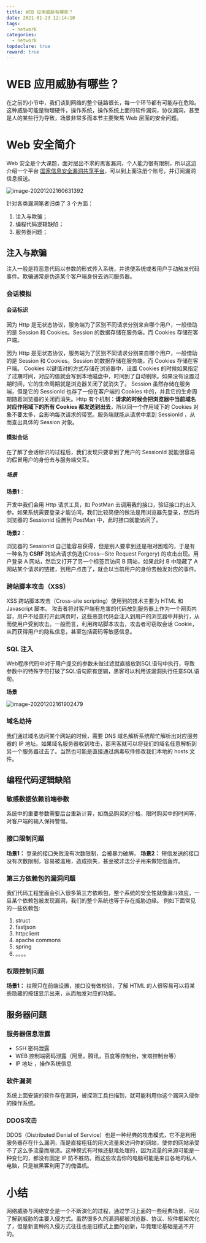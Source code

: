 ```yaml
---
title: WEB 应用威胁有哪些？
date: 2021-01-23 12:14:10
tags:
  - network
categories:
  - network
topdeclare: true
reward: true
---
```


# WEB 应用威胁有哪些？

在之前的小节中，我们谈到网络的整个链路很长，每一个环节都有可能存在危险。这种威胁可能是物理硬件，操作系统，操作系统上面的软件漏洞，协议漏洞，甚至是人的某些行为导致，场景非常多而本节主要聚焦 Web 层面的安全问题。

# Web 安全简介

Web 安全是个大课题，面对层出不求的黑客漏洞，个人能力很有限制，所以这边介绍一个平台 [国家信息安全漏洞共享平台](https://www.cnvd.org.cn/flaw/typelist?typeId=29)，可以到上面注册个账号，并订阅漏洞信息报送。

![image-20201202160631392](/zbcn.github.io/assets/postImg/web/WEB_SELF_01WEB应用威胁/image-20201202160631392.png)

<!--more-->

针对各类漏洞笔者归类了 3 个方面：

1. 注入与欺骗；
2. 编程代码逻辑缺陷；
3. 服务器问题；

##  注入与欺骗

注入一般是将恶意代码以参数的形式传入系统，并诱使系统或者用户手动触发代码事件。欺骗通常是伪造某个客户端身份去访问服务器。

### 会话模拟

#### 会话标识

因为 Http 是无状态协议，服务端为了区别不同请求分别来自哪个用户，一般借助的是 Session 和 Cookies。Session 的数据存储在服务端，而 Cookies 存储在客户端。

因为 Http 是无状态协议，服务端为了区别不同请求分别来自哪个用户，一般借助的是 Session 和 Cookies。Session 的数据存储在服务端，而 Cookies 存储在客户端。
Cookies 以键值对的方式存储在浏览器中，设置 Cookies 的时候如果指定了过期时间，对应的值就会写到本地磁盘中，时间到了自动剔除。如果没有设置过期时间，它的生命周期就是浏览器关闭了就消失了。
Session 虽然存储在服务端，但是它的 SessionId 也存了一份在客户端的 Cookies 中的，并且它的生命周期随着浏览器的关闭而消失。Http 有个机制：**请求的时候会把浏览器中当前域名对应作用域下的所有 Cookies 都发送到出去**，所以同一个作用域下的 Cookies 对象不要太多，会影响每次请求的带宽。服务端就能从请求中拿到 SessionId ，从而查出具体的 Session 对象。

#### 模拟会话

在了解了会话标识的过程后，我们发现只要拿到了用户的 SessionId 就能很容易的假冒用户的身份去与服务端交互。

##### 场景

**场景1**：

开发中我们会用 Http 请求工具，如 PostMan 去调用我的接口，验证接口的出入参。如果系统需要登录才能访问，我们比较简便的做法是用浏览器先登录，然后将浏览器的 SessionId 设置到 PostMan 中，此时接口就能访问了。

**场景2**：

浏览器的 SessionId 自己能容易获得，但是别人要拿到还是相对困难的，于是有一种名为 **CSRF** 跨站点请求伪造(Cross—Site Request Forgery) 的攻击出现。用户登录 A 网站，然后又打开了另一个标签页访问 B 网站，如果此时 B 中隐藏了 A 网站某个请求的链接，到用户点击了，就会以当前用户的身份去触发对应的事件。

### 跨站脚本攻击（XSS）

XSS 跨站脚本攻击（Cross-site scripting）使用到的技术主要为 HTML 和 Javascript 脚本。
攻击者将对客户端有危害的代码放到服务器上作为一个网页内容，用户不经意打开此网页时，这些恶意代码会注入到用户的浏览器中并执行，从而使用户受到攻击。一般而言，利用跨站脚本攻击，攻击者可窃取会话 Cookie，从而获得用户的隐私信息，甚至包括密码等敏感信息。

### SQL 注入

Web程序代码中对于用户提交的参数未做过滤就直接放到SQL语句中执行，导致参数中的特殊字符打破了SQL语句原有逻辑，黑客可以利用该漏洞执行任意SQL语句。

**场景**

![image-20201202161902479](/zbcn.github.io/assets/postImg/web/WEB_SELF_01WEB应用威胁/image-20201202161902479.png)

###  域名劫持

我们通过域名访问某个网站的时候，需要 DNS 域名解析系统帮忙解析出对应服务器的 IP 地址。如果域名服务器收到攻击，那黑客就可以将我们的域名任意解析到另一个服务器过去了。当然也可能是直接通过病毒软件修改我们本地的 hosts 文件。

## 编程代码逻辑缺陷

### 敏感数据依赖前端参数

系统中的重要参数需要后台重新计算，如商品购买的价格，限时购买中的时间等，对客户端的输入保持警惕。

### 接口限制问题

**场景1：** 登录的接口失败没有次数限制，会被暴力破解。
**场景2：** 短信发送的接口没有次数限制，容易被滥用，造成损失，甚至被非法分子用来做短信轰炸。

### 第三方依赖包的漏洞问题

我们代码工程里面会引入很多第三方依赖包，整个系统的安全性就像漏斗效应，一旦某个依赖包被发现漏洞，我们的整个系统也等于存在威胁边缘。
例如下面常见的一些依赖包:

1. struct
2. fastjson
3. httpclient
4. apache commons
5. spring
6. 。。。。

### 权限控制问题

**场景1：** 权限只在前端设置，接口没有做校验，了解 HTML 的人很容易可以将某些隐藏的按钮显示出来，从而触发对应的功能。



## 服务器问题

### 服务器信息泄露

- SSH 密码泄露
- WEB 控制端密码泄露（阿里，腾讯，百度等控制台，宝塔控制台等）
- IP 地址 ，操作系统信息

### 软件漏洞

系统上面安装的软件存在漏洞，被探测工具扫描到，就可能利用你这个漏洞入侵你的操作系统。

### DDOS攻击

DDOS（Distributed Denial of Service）也是一种经典的攻击模式，它不是利用服务器存在什么漏洞，而是直接粗狂的用大流量来访问你的网站，使你的网站承受不了这么多流量而崩溃。这种模式有时候还挺难处理的，因为流量的来源可能是一种变化的，都没有固定 IP 防不胜防。而这些攻击你的电脑可能是来自各地的私人电脑，只是被黑客利用了的傀儡机。

# 小结

网络威胁与网络安全是一个不断演化的过程，通过学习上面的一些经典场景，可以了解到威胁的主要入侵方式。虽然很多久的漏洞都被浏览器、协议、软件框架优化了，但是新变种的入侵方式往往也是旧模式上面的创新，毕竟理论基础是逃不开的。



